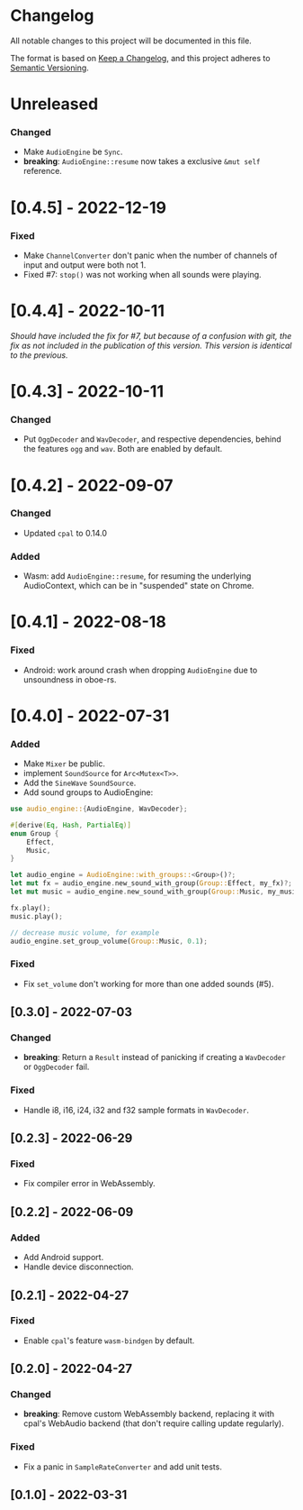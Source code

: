 # Changelog
All notable changes to this project will be documented in this file.

The format is based on [Keep a Changelog](https://keepachangelog.com/en/1.0.0/),
and this project adheres to [Semantic Versioning](https://semver.org/spec/v2.0.0.html).

# Unreleased

### Changed

- Make `AudioEngine` be `Sync`.
- **breaking**: `AudioEngine::resume` now takes a exclusive `&mut self` reference.

# [0.4.5] - 2022-12-19

### Fixed

- Make `ChannelConverter` don't panic when the number of channels of input and
  output were both not 1.
- Fixed #7: `stop()` was not working when all sounds were playing.

# [0.4.4] - 2022-10-11

*Should have included the fix for #7, but because of a confusion with git, the
fix as not included in the publication of this version. This version is
identical to the previous.*

# [0.4.3] - 2022-10-11

### Changed

- Put `OggDecoder` and `WavDecoder`, and respective dependencies, behind the
  features `ogg` and `wav`. Both are enabled by default.

# [0.4.2] - 2022-09-07

### Changed

- Updated `cpal` to 0.14.0

### Added

- Wasm: add `AudioEngine::resume`, for resuming the underlying AudioContext,
  which can be in "suspended" state on Chrome.

# [0.4.1] - 2022-08-18

### Fixed

- Android: work around crash when dropping `AudioEngine` due to unsoundness in oboe-rs.

# [0.4.0] - 2022-07-31

### Added

- Make `Mixer` be public.
- implement `SoundSource` for `Arc<Mutex<T>>`.
- Add the `SineWave` `SoundSource`.
- Add sound groups to AudioEngine:

``` rust
use audio_engine::{AudioEngine, WavDecoder};

#[derive(Eq, Hash, PartialEq)]
enum Group {
    Effect,
    Music,
}

let audio_engine = AudioEngine::with_groups::<Group>()?;
let mut fx = audio_engine.new_sound_with_group(Group::Effect, my_fx)?;
let mut music = audio_engine.new_sound_with_group(Group::Music, my_music)?;

fx.play();
music.play();

// decrease music volume, for example
audio_engine.set_group_volume(Group::Music, 0.1);
```

### Fixed

- Fix `set_volume` don't working for more than one added sounds (#5).

## [0.3.0] - 2022-07-03

### Changed

- **breaking**: Return a `Result` instead of panicking if creating a
  `WavDecoder` or `OggDecoder` fail.

### Fixed

- Handle i8, i16, i24, i32 and f32 sample formats in `WavDecoder`.

## [0.2.3] - 2022-06-29

### Fixed

- Fix compiler error in WebAssembly.

## [0.2.2] - 2022-06-09

### Added

- Add Android support.
- Handle device disconnection.

## [0.2.1] - 2022-04-27

### Fixed

- Enable `cpal`'s feature `wasm-bindgen` by default.

## [0.2.0] - 2022-04-27

### Changed

- **breaking**: Remove custom WebAssembly backend, replacing it with cpal's
  WebAudio backend (that don't require calling update regularly).

### Fixed

- Fix a panic in `SampleRateConverter` and add unit tests.

## [0.1.0] - 2022-03-31
